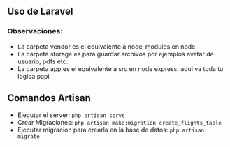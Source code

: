 ## Uso de Laravel
### Observaciones: 
- La carpeta vendor es el equivalente a node_modules en node.
- La carpeta storage es para guardar archivos por ejemplos avatar de usuario, pdfs etc.
- La carpeta app es el equivalente a src en node express, aqui va toda tu logica papi

## Comandos Artisan
- Ejecutar el server: ```php artisan serve```
- Crear Migraciones: ```php artisan make:migration create_flights_table```
- Ejecutar migracion para crearla en la base de datos: ```php artisan migrate```